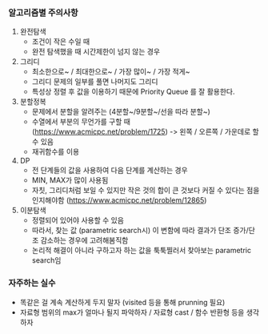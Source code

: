 ### 알고리즘별 주의사항 ###

1. 완전탐색
    - 조건이 작은 수일 때
    - 완전 탐색했을 때 시간제한이 넘지 않는 경우
2. 그리디
    - 최소한으로~ / 최대한으로~ / 가장 많이~ / 가장 적게~
    - 그리디 문제의 일부를 풀면 나머지도 그리디
    - 특성상 정렬 후 값을 이용하기 때문에 Priority Queue 를 잘 활용한다.
3. 분할정복
    - 문제에서 분할을 알려주는 (4분할~/9분할~/선을 따라 분할~)
    - 수열에서 부분의 무언가를 구할 때 (https://www.acmicpc.net/problem/1725) -> 왼쪽 / 오른쪽 / 가운데로 할 수 있음
    - 재귀함수를 이용
4. DP
    - 전 단계들의 값을 사용하여 다음 단계를 계산하는 경우
    - MIN, MAX가 많이 사용됨
    - 자칫, 그리디처럼 보일 수 있지만 작은 것의 합이 큰 것보다 커질 수 있다는 점을 인지해야함 (https://www.acmicpc.net/problem/12865)
5. 이분탐색
    - 정렬되어 있어야 사용할 수 있음
    - 따라서, 찾는 값 (parametric search시) 이 변함에 따라 결과가 단조 증가/단조 감소하는 경우에 고려해봄직함
    - 논리적 해결이 아니라 구하고자 하는 값을 툭툭찔러서 찾아보는 parametric search임

### 자주하는 실수 ###

- 똑같은 걸 계속 계산하게 두지 말자 (visited 등을 통해 prunning 필요)
- 자료형 범위의 max가 얼마나 될지 파악하자 / 자료형 cast / 함수 반환형 등을 생각하자

